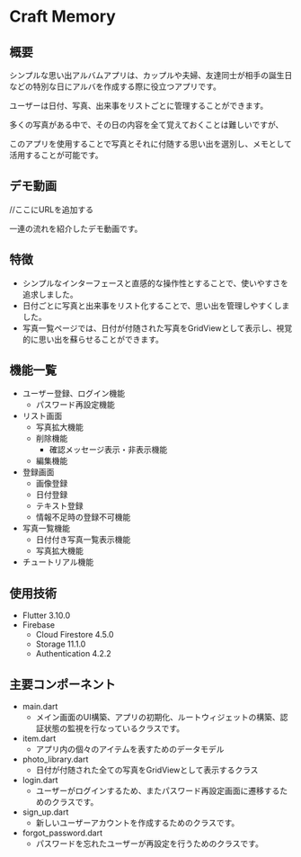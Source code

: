 # Craft Memory

## 概要
シンプルな思い出アルバムアプリは、カップルや夫婦、友達同士が相手の誕生日などの特別な日にアルバを作成する際に役立つアプリです。

ユーザーは日付、写真、出来事をリストごとに管理することができます。

多くの写真がある中で、その日の内容を全て覚えておくことは難しいですが、

このアプリを使用することで写真とそれに付随する思い出を選別し、メモとして活用することが可能です。

## デモ動画
//ここにURLを追加する

一連の流れを紹介したデモ動画です。

## 特徴
* シンプルなインターフェースと直感的な操作性とすることで、使いやすさを追求しました。
* 日付ごとに写真と出来事をリスト化することで、思い出を管理しやすくしました。
* 写真一覧ページでは、日付が付随された写真をGridViewとして表示し、視覚的に思い出を蘇らせることができます。

## 機能一覧
* ユーザー登録、ログイン機能
  * パスワード再設定機能
* リスト画面
  * 写真拡大機能
  * 削除機能
    * 確認メッセージ表示・非表示機能
  * 編集機能
* 登録画面
  * 画像登録
  * 日付登録
  * テキスト登録
  * 情報不足時の登録不可機能
* 写真一覧機能
  * 日付付き写真一覧表示機能
  * 写真拡大機能
* チュートリアル機能

## 使用技術
* Flutter 3.10.0
* Firebase
  * Cloud Firestore 4.5.0
  * Storage 11.1.0
  * Authentication 4.2.2

## 主要コンポーネント
* main.dart
  * メイン画面のUI構築、アプリの初期化、ルートウィジェットの構築、認証状態の監視を行なっているクラスです。
* item.dart
  * アプリ内の個々のアイテムを表すためのデータモデル
* photo_library.dart
  * 日付が付随された全ての写真をGridViewとして表示するクラス
* login.dart
  * ユーザーがログインするため、またパスワード再設定画面に遷移するためのクラスです。
* sign_up.dart
  * 新しいユーザーアカウントを作成するためのクラスです。
* forgot_password.dart
  * パスワードを忘れたユーザーが再設定を行うためのクラスです。

